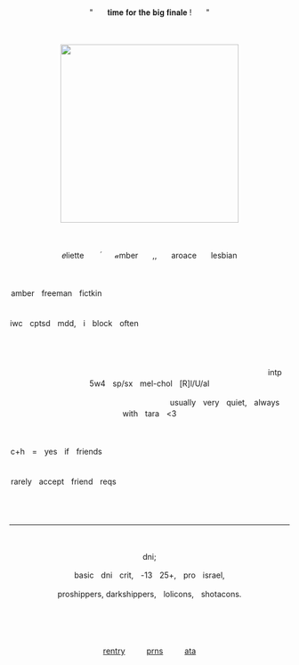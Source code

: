 <!-- this is gonna kill me -->

<!--
**amber-freeman/amber-freeman** is a ✨ _special_ ✨ repository because its `README.md` (this file) appears on your GitHub profile.

Here are some ideas to get you started:

- 🔭 I’m currently working on ...
- 🌱 I’m currently learning ...
- 👯 I’m looking to collaborate on ...
- 🤔 I’m looking for help with ...
- 💬 Ask me about ...
- 📫 How to reach me: ...
- 😄 Pronouns: ...
- ⚡ Fun fact: ...
-->



ㅤ

<p align="center">
"ㅤㅤ𝐭𝐢𝐦𝐞 𝐟𝐨𝐫 𝐭𝐡𝐞 𝐛𝐢𝐠 𝐟𝐢𝐧𝐚𝐥𝐞 !ㅤㅤ"
</p>
ㅤ
<p align="center"> 
<img src="https://files.catbox.moe/we3thz.png" width=320> 
</p>
ㅤ
ㅤ
<div align="center">

𝑒lietteㅤㅤ ֜ㅤㅤ𝒶mberㅤㅤ,,ㅤㅤaroaceㅤㅤlesbian

ㅤ

amberㅤfreemanㅤfictkinㅤㅤㅤㅤㅤㅤㅤㅤㅤㅤㅤㅤㅤㅤㅤㅤㅤㅤㅤㅤㅤㅤㅤㅤㅤㅤㅤㅤㅤㅤㅤㅤㅤㅤㅤㅤㅤㅤㅤㅤㅤ

iwcㅤcptsdㅤmdd,ㅤiㅤblockㅤoftenㅤㅤㅤㅤㅤㅤㅤㅤㅤㅤㅤㅤㅤㅤㅤㅤㅤㅤㅤㅤㅤㅤㅤㅤㅤㅤㅤㅤ

ㅤ

ㅤㅤㅤㅤㅤㅤㅤㅤㅤㅤㅤㅤㅤㅤㅤㅤㅤㅤㅤㅤㅤㅤㅤㅤㅤㅤㅤㅤㅤㅤㅤㅤㅤㅤㅤㅤintpㅤ5w4ㅤsp/sxㅤmel-cholㅤ[R]l/U/aI

ㅤㅤㅤㅤㅤㅤㅤㅤㅤㅤㅤㅤㅤㅤㅤㅤㅤㅤㅤㅤㅤㅤusuallyㅤveryㅤquiet,ㅤalwaysㅤwithㅤtaraㅤ<3

ㅤ


c+hㅤ=ㅤyesㅤifㅤfriendsㅤㅤㅤㅤㅤㅤㅤㅤㅤㅤㅤㅤㅤㅤㅤㅤㅤㅤㅤㅤㅤㅤㅤㅤㅤㅤㅤㅤㅤㅤㅤㅤㅤㅤㅤㅤㅤㅤㅤㅤ

rarelyㅤacceptㅤfriendㅤreqsㅤㅤㅤㅤㅤㅤㅤㅤㅤㅤㅤㅤㅤㅤㅤㅤㅤㅤㅤㅤㅤㅤㅤㅤㅤㅤㅤㅤㅤㅤㅤ

ㅤ

---

ㅤ

dni;

basicㅤdniㅤcrit,ㅤ-13ㅤ25+,ㅤproㅤisrael,

proshippers, darkshippers,ㅤlolicons,ㅤshotacons.

ㅤ

</div>
ㅤ
ㅤ
<div align="center">

[rentry](https://rentry.co/eliette)ㅤㅤㅤ[prns](https://pronouns.cc/@eliette)ㅤㅤㅤ[ata](https://tamber.atabook.org/)

</div>

ㅤ


